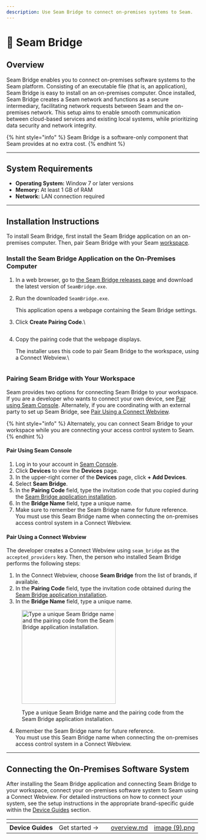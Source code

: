 ```yaml
---
description: Use Seam Bridge to connect on-premises systems to Seam.
---
```


# 📡 Seam Bridge

## Overview

Seam Bridge enables you to connect on-premises software systems to the Seam platform. Consisting of an executable file (that is, an application), Seam Bridge is easy to install on an on-premises computer. Once installed, Seam Bridge creates a Seam network and functions as a secure intermediary, facilitating network requests between Seam and the on-premises network. This setup aims to enable smooth communication between cloud-based services and existing local systems, while prioritizing data security and network integrity.

{% hint style="info" %}
Seam Bridge is a software-only component that Seam provides at no extra cost.
{% endhint %}

***

## System Requirements

* **Operating System:** Window 7 or later versions
* **Memory:** At least 1 GB of RAM
* **Network:** LAN connection required

***

## Installation Instructions

To install Seam Bridge, first install the Seam Bridge application on an on-premises computer. Then, pair Seam Bridge with your Seam [workspace](../core-concepts/workspaces/).

### **Install the Seam Bridge Application on the On-Premises Computer**

1. In a web browser, go to [the Seam Bridge releases page](https://github.com/seamapi/seam-bridge-client/releases/latest) and download the latest version of `SeamBridge.exe`.
2.  Run the downloaded `SeamBridge.exe`.

    This application opens a webpage containing the Seam Bridge settings.
3.  Click **Create Pairing Code**.\


    <figure><img src="../.gitbook/assets/Screenshot 2024-04-12 at 5.31.18 PM.png" alt=""><figcaption></figcaption></figure>
4.  Copy the pairing code that the webpage displays.

    The installer uses this code to pair Seam Bridge to the workspace, using a Connect Webview.\


    <figure><img src="../.gitbook/assets/Screenshot 2024-04-12 at 5.36.00 PM.png" alt=""><figcaption></figcaption></figure>

### Pairing Seam Bridge with Your Workspace

Seam provides two options for connecting Seam Bridge to your workspace. If you are a developer who wants to connect your own device, see [Pair using Seam Console](seam-bridge.md#pair-using-the-seam-console). Alternately, if you are coordinating with an external party to set up Seam Bridge, see [Pair Using a Connect Webview](seam-bridge.md#pair-using-a-connect-webview).

{% hint style="info" %}
Alternately, you can connect Seam Bridge to your workspace while you are connecting your access control system to Seam.
{% endhint %}

#### **Pair Using Seam Console**

1. Log in to your account in [Seam Console](https://console.getseam.com).
2. Click **Devices** to view the **Devices** page.
3. In the upper-right corner of the **Devices** page, click **+ Add Devices**.
4. Select **Seam Bridge**.
5. In the **Pairing Code** field, type the invitation code that you copied during the [Seam Bridge application installation](seam-bridge.md#install-the-seam-bridge-application-on-the-on-premises-computer).
6. In the **Bridge Name** field, type a unique name.
7. Make sure to remember the Seam Bridge name for future reference.\
   You must use this Seam Bridge name when connecting the on-premises access control system in a Connect Webview.

#### **Pair Using a Connect Webview**

The developer creates a Connect Webview using `seam_bridge` as the `accepted_providers` key. Then, the person who installed Seam Bridge performs the following steps:

1. In the Connect Webview, choose **Seam Bridge** from the list of brands, if available.
2. In the **Pairing Code** field, type the invitation code obtained during the [Seam Bridge application installation](seam-bridge.md#install-the-seam-bridge-application-on-the-on-premises-computer).
3. In the **Bridge Name** field, type a unique name.

<figure><img src="../.gitbook/assets/connect-webview-seam-bridge-info.png" alt="Type a unique Seam Bridge name and the pairing code from the Seam Bridge application installation." width="245"><figcaption><p>Type a unique Seam Bridge name and the pairing code from the Seam Bridge application installation.</p></figcaption></figure>

4. Remember the Seam Bridge name for future reference.\
   You must use this Seam Bridge name when connecting the on-premises access control system in a Connect Webview.

***

## Connecting the On-Premises Software System

After installing the Seam Bridge application and connecting Seam Bridge to your workspace, connect your on-premises software system to Seam using a Connect Webview. For detailed instructions on how to connect your system, see the setup instructions in the appropriate brand-specific guide within the [Device Guides](../device-and-system-integration-guides/overview.md) section.

<table data-card-size="large" data-view="cards"><thead><tr><th></th><th></th><th></th><th data-hidden data-card-target data-type="content-ref"></th><th data-hidden data-card-cover data-type="files"></th></tr></thead><tbody><tr><td><strong>Device Guides</strong></td><td>Get started →</td><td></td><td><a href="../device-and-system-integration-guides/overview.md">overview.md</a></td><td><a href="../.gitbook/assets/image (9).png">image (9).png</a></td></tr></tbody></table>
